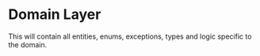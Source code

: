 # Domain Layer
 
This will contain all entities, enums, exceptions, types and logic specific to the domain. 